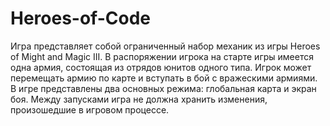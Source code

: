 # Heroes-of-Code
Игра представляет собой ограниченный набор механик из игры Heroes of Might and Magic III. В распоряжении игрока на старте игры имеется одна армия, состоящая из отрядов юнитов одного типа. Игрок может перемещать армию по карте и вступать в бой с вражескими армиями. В игре представлены два основных режима: глобальная карта и экран боя. Между запусками игра не должна хранить изменения, произошедшие в игровом процессе.

